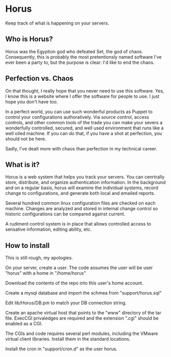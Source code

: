 # Horus 

Keep track of what is happening on your servers.

## Who is Horus?

Horus was the Egyption god who defeated Set, the god of chaos. Consequently, this is probably the most pretentionsly named software I've ever been a party to, but the purpose is clear: I'd like to end the chaos. 

## Perfection vs. Chaos

On that thought, I really hope that you never need to use this software. Yes, I know this is a website where I offer the software for people to use. I just hope you don't have too.

In a perfect world, you can use such wonderful products as Puppet to control your configurations authoratively. Via source control, access controls, and other common tools of the trade you can make your severs a wonderfully controlled, secured, and well used environment that runs like a well oiled machine. If you can do that, if you have a shot at perfection, you should not be here.

Sadly, I've dealt more with chaos than perfection in my technical career. 

## What is it?

Horus is a web system that helps you track your servers. You can cenrtrally store, distribute, and organize authentication information. In the background and on a regular basis, horus will examine the individual systems, record change to configurations, and generate both local and emailed reports.

Several hundred common linux configuration files are checked on each machine. Changes are analyzed and stored in internal change control so historic configurations can be compared against current.

A rudiment control system is in place that allows controlled access to sensative information, editing ability, etc.

## How to install

This is still rough, my apologies.

On your server, create a user. The code assumes the user will be user "horus" with a home in "/home/horus"

Download the contents of the repo into this user's home account.

Create a mysql database and import the schmea from "support/horus.sql"

Edit lib/Horus/DB.pm to match your DB connection string.

Create an apache virtual host that points to the "www" directory of the tar file. ExecCGI privaledges are required and the extension ".cgi" should be enabled as a CGI.

The CGIs and code requires several perl modules, including the VMware virtual client libraries. Install them in the standard locations.

Install the cron in "support/cron.d" as the user horus.
